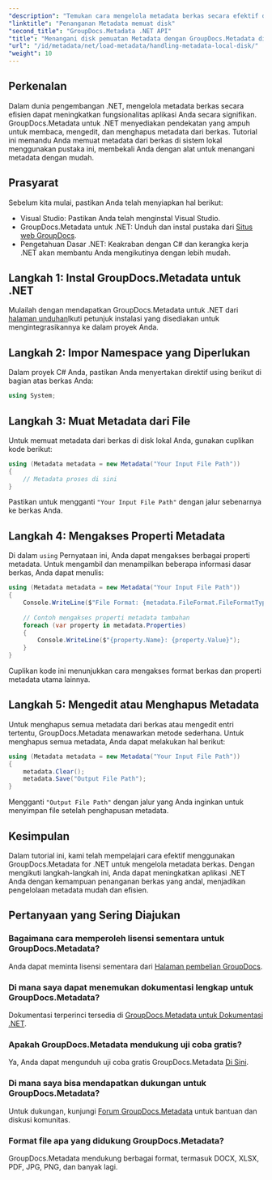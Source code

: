```yaml
---
"description": "Temukan cara mengelola metadata berkas secara efektif di aplikasi .NET Anda menggunakan GroupDocs.Metadata. Panduan komprehensif ini memandu Anda melalui proses instalasi dan mengakses properti metadata."
"linktitle": "Penanganan Metadata memuat disk"
"second_title": "GroupDocs.Metadata .NET API"
"title": "Menangani disk pemuatan Metadata dengan GroupDocs.Metadata di .NET"
"url": "/id/metadata/net/load-metadata/handling-metadata-local-disk/"
"weight": 10
---
```


## Perkenalan

Dalam dunia pengembangan .NET, mengelola metadata berkas secara efisien dapat meningkatkan fungsionalitas aplikasi Anda secara signifikan. GroupDocs.Metadata untuk .NET menyediakan pendekatan yang ampuh untuk membaca, mengedit, dan menghapus metadata dari berkas. Tutorial ini memandu Anda memuat metadata dari berkas di sistem lokal menggunakan pustaka ini, membekali Anda dengan alat untuk menangani metadata dengan mudah.

## Prasyarat

Sebelum kita mulai, pastikan Anda telah menyiapkan hal berikut:

- Visual Studio: Pastikan Anda telah menginstal Visual Studio.
- GroupDocs.Metadata untuk .NET: Unduh dan instal pustaka dari [Situs web GroupDocs](https://releases.groupdocs.com/metadata/net/).
- Pengetahuan Dasar .NET: Keakraban dengan C# dan kerangka kerja .NET akan membantu Anda mengikutinya dengan lebih mudah.

## Langkah 1: Instal GroupDocs.Metadata untuk .NET

Mulailah dengan mendapatkan GroupDocs.Metadata untuk .NET dari [halaman unduhan](https://releases.groupdocs.com/metadata/net/)Ikuti petunjuk instalasi yang disediakan untuk mengintegrasikannya ke dalam proyek Anda.

## Langkah 2: Impor Namespace yang Diperlukan

Dalam proyek C# Anda, pastikan Anda menyertakan direktif using berikut di bagian atas berkas Anda:

```csharp
using System;
```

## Langkah 3: Muat Metadata dari File

Untuk memuat metadata dari berkas di disk lokal Anda, gunakan cuplikan kode berikut:

```csharp
using (Metadata metadata = new Metadata("Your Input File Path"))
{
    // Metadata proses di sini
}
```

Pastikan untuk mengganti `"Your Input File Path"` dengan jalur sebenarnya ke berkas Anda.

## Langkah 4: Mengakses Properti Metadata

Di dalam `using` Pernyataan ini, Anda dapat mengakses berbagai properti metadata. Untuk mengambil dan menampilkan beberapa informasi dasar berkas, Anda dapat menulis:

```csharp
using (Metadata metadata = new Metadata("Your Input File Path"))
{
    Console.WriteLine($"File Format: {metadata.FileFormat.FileFormatType}");
    
    // Contoh mengakses properti metadata tambahan
    foreach (var property in metadata.Properties)
    {
        Console.WriteLine($"{property.Name}: {property.Value}");
    }
}
```

Cuplikan kode ini menunjukkan cara mengakses format berkas dan properti metadata utama lainnya. 

## Langkah 5: Mengedit atau Menghapus Metadata

Untuk menghapus semua metadata dari berkas atau mengedit entri tertentu, GroupDocs.Metadata menawarkan metode sederhana. Untuk menghapus semua metadata, Anda dapat melakukan hal berikut:

```csharp
using (Metadata metadata = new Metadata("Your Input File Path"))
{
    metadata.Clear();
    metadata.Save("Output File Path");
}
```

Mengganti `"Output File Path"` dengan jalur yang Anda inginkan untuk menyimpan file setelah penghapusan metadata.

## Kesimpulan

Dalam tutorial ini, kami telah mempelajari cara efektif menggunakan GroupDocs.Metadata for .NET untuk mengelola metadata berkas. Dengan mengikuti langkah-langkah ini, Anda dapat meningkatkan aplikasi .NET Anda dengan kemampuan penanganan berkas yang andal, menjadikan pengelolaan metadata mudah dan efisien.

## Pertanyaan yang Sering Diajukan

### Bagaimana cara memperoleh lisensi sementara untuk GroupDocs.Metadata?
Anda dapat meminta lisensi sementara dari [Halaman pembelian GroupDocs](https://purchase.groupdocs.com/temporary-license/).

### Di mana saya dapat menemukan dokumentasi lengkap untuk GroupDocs.Metadata?
Dokumentasi terperinci tersedia di [GroupDocs.Metadata untuk Dokumentasi .NET](https://reference.groupdocs.com/metadata/net/).

### Apakah GroupDocs.Metadata mendukung uji coba gratis?
Ya, Anda dapat mengunduh uji coba gratis GroupDocs.Metadata [Di Sini](https://releases.groupdocs.com/).

### Di mana saya bisa mendapatkan dukungan untuk GroupDocs.Metadata?
Untuk dukungan, kunjungi [Forum GroupDocs.Metadata](https://forum.groupdocs.com/c/metadata/14) untuk bantuan dan diskusi komunitas.

### Format file apa yang didukung GroupDocs.Metadata?
GroupDocs.Metadata mendukung berbagai format, termasuk DOCX, XLSX, PDF, JPG, PNG, dan banyak lagi.